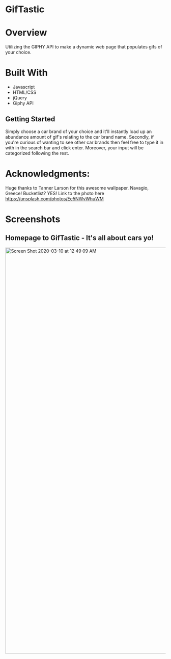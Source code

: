 # GifTastic

# Overview
Utilizing the GIPHY API to make a dynamic web page that populates gifs of your choice.

# Built With
* Javascript
* HTML/CSS
* jQuery
* Giphy API

## Getting Started
Simply choose a car brand of your choice and it'll instantly load up an abundance amount of gif's relating to the car brand name. Secondly, if you're curious of wanting to see other car brands then feel free to type it in with in the search bar and click enter. Moreover, your input will be categorized following the rest.


# Acknowledgments:
Huge thanks to Tanner Larson for this awesome wallpaper. Navagio, Greece! Bucketlist? YES! Link to the photo here https://unsplash.com/photos/Ee5NWvWhuWM



# Screenshots

## Homepage to GifTastic - It's all about cars yo!

<img width="1275" alt="Screen Shot 2020-03-10 at 12 49 09 AM" src="https://user-images.githubusercontent.com/55514757/76280830-84f5a280-6269-11ea-92c1-1ba8b882741c.png">
